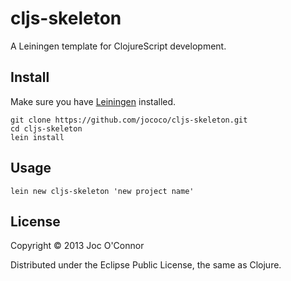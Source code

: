 # cljs-skeleton

A Leiningen template for ClojureScript development.



## Install

Make sure you have [Leiningen](https://github.com/technomancy/leiningen) installed.

    git clone https://github.com/jococo/cljs-skeleton.git
    cd cljs-skeleton
    lein install

## Usage

    lein new cljs-skeleton 'new project name'

## License

Copyright © 2013 Joc O'Connor

Distributed under the Eclipse Public License, the same as Clojure.
